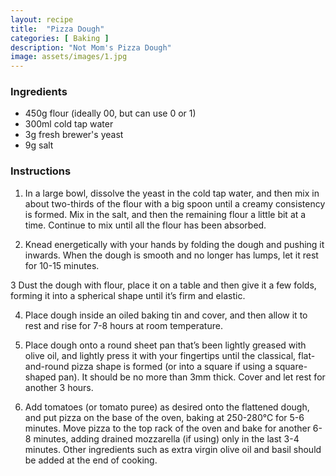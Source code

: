 ```yaml
---
layout: recipe
title:  "Pizza Dough"
categories: [ Baking ]
description: "Not Mom's Pizza Dough"
image: assets/images/1.jpg
---
```


### Ingredients

- 450g flour \(ideally 00, but can use 0 or 1\)
- 300ml cold tap water
- 3g fresh brewer's yeast
- 9g salt

### Instructions

1. In a large bowl, dissolve the yeast in the cold tap water, and then mix in about two\-thirds of the flour with a big spoon until a creamy consistency is formed. Mix in the salt, and then the remaining flour a little bit at a time. Continue to mix until all the flour has been absorbed.

2. Knead energetically with your hands by folding the dough and pushing it inwards. When the dough is smooth and no longer has lumps, let it rest for 10\-15 minutes.

3 Dust the dough with flour, place it on a table and then give it a few folds, forming it into a spherical shape until it’s firm and elastic.

4. Place dough inside an oiled baking tin and cover, and then allow it to rest and rise for 7\-8 hours at room temperature.

5. Place dough onto a round sheet pan that’s been lightly greased with olive oil, and lightly press it with your fingertips until the classical, flat\-and\-round pizza shape is formed \(or into a square if using a square\-shaped pan\). It should be no more than 3mm thick. Cover and let rest for another 3 hours.

6. Add tomatoes \(or tomato puree\) as desired onto the flattened dough, and put pizza on the base of the oven, baking at 250\-280°C for 5\-6 minutes. Move pizza to the top rack of the oven and bake for another 6\-8 minutes, adding drained mozzarella \(if using\) only in the last 3\-4 minutes. Other ingredients such as extra virgin olive oil and basil should be added at the end of cooking.